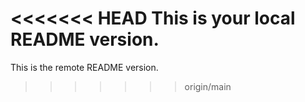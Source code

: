 <<<<<<< HEAD
This is your local README version.
=======
This is the remote README version.
>>>>>>> origin/main
